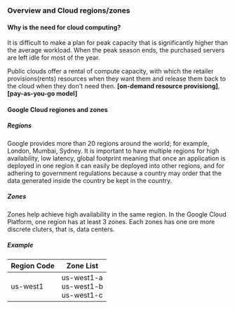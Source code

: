 ### Overview and Cloud regions/zones
#### Why is the need for cloud computing?
It is difficult to make a plan for peak capacity that is significantly higher than the average workload.
When the peak season ends, the purchased servers are left idle for most of the year.

Public clouds offer a rental of compute capacity, with which the retailer provisions(rents) resources when they want them and release them back to the cloud when they don't need then. **[on-demand resource provisiong]**, **[pay-as-you-go model]**

#### Google Cloud regiones and zones
##### Regions
Google provides more than 20 regions around the world; for example, London, Mumbai, Sydney. It is important to have multiple regions for high availability, low latency, global footprint meaning that once an application is deployed in one region it can easily be deployed into other regions, and for adhering to government regulations because a country may order that the data generated inside the country be kept in the country.

##### Zones
Zones help achieve high availability in the same region. In the Google Cloud Platform, one region has at least 3 zones. Each zones has one ore more discrete cluters, that is, data centers.

##### Example
|Region Code|Zone List|
|---|---|
|us-west1|us-west1-a<br />us-west1-b<br />us-west1-c|

